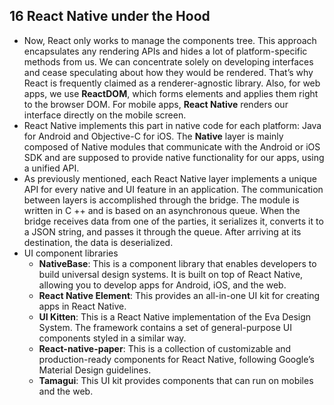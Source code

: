 ## 16 React Native under the Hood
- Now, React only works to manage the components tree. This approach encapsulates any rendering APIs and hides a lot of platform-specific methods from us. We can concentrate solely on developing interfaces and cease speculating about how they would be rendered. That’s why React is frequently claimed as a renderer-agnostic library. Also, for web apps, we use **ReactDOM**, which forms elements and applies them right to the browser DOM. For mobile apps, **React Native** renders our interface directly on the mobile screen.
-  React Native implements this part in native code for each 
platform: Java for Android and Objective-C for iOS. The **Native** layer is mainly composed of Native modules that communicate with the Android or iOS SDK and are supposed to provide native functionality for our apps, using a unified API.
- As previously mentioned, each React Native layer implements a unique API for every native and UI feature in an application. The communication between layers is accomplished through the bridge. The module is written in C ++ and is based on an asynchronous queue. When the bridge receives data from one of the parties, it serializes it, converts it to a JSON string, and passes it through the queue. After arriving at its destination, the data is deserialized.
- UI component libraries
	- **NativeBase**: This is a component library that enables developers to build universal design systems. It is built on top of React Native, allowing you to develop apps for Android, iOS, and the web.
	- **React Native Element**: This provides an all-in-one UI kit for creating apps in React Native.
	- **UI Kitten**: This is a React Native implementation of the Eva Design System. The framework contains a set of general-purpose UI components styled in a similar way.
	- **React-native-paper**: This is a collection of customizable and production-ready components for React Native, following Google’s Material Design guidelines.
	- **Tamagui**: This UI kit provides components that can run on mobiles and the web.